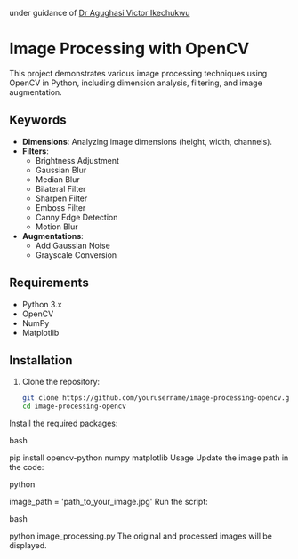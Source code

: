 
under guidance of [Dr Agughasi Victor Ikechukwu](https://github.com/Victor-Ikechukwu)

# Image Processing with OpenCV

This project demonstrates various image processing techniques using OpenCV in Python, including dimension analysis, filtering, and image augmentation.

## Keywords

- **Dimensions**: Analyzing image dimensions (height, width, channels).
- **Filters**: 
  - Brightness Adjustment
  - Gaussian Blur
  - Median Blur
  - Bilateral Filter
  - Sharpen Filter
  - Emboss Filter
  - Canny Edge Detection
  - Motion Blur
- **Augmentations**: 
  - Add Gaussian Noise
  - Grayscale Conversion

## Requirements

- Python 3.x
- OpenCV
- NumPy
- Matplotlib

## Installation

1. Clone the repository:

   ```bash
   git clone https://github.com/yourusername/image-processing-opencv.git
   cd image-processing-opencv


Install the required packages:

bash

pip install opencv-python numpy matplotlib
Usage
Update the image path in the code:

python

image_path = 'path_to_your_image.jpg'
Run the script:

bash

python image_processing.py
The original and processed images will be displayed.
